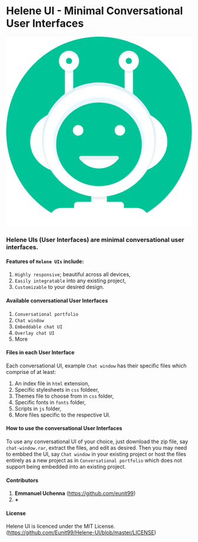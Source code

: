 # **Helene UI - Minimal Conversational User Interfaces**

<img src="img/icon/helene.png" alt="Helene icon" />


### Helene UIs (User Interfaces) are minimal conversational user interfaces.

#### Features of ``Helene UIs`` include:

1. ``Highly responsive``; beautiful across all devices,
2. ``Easily integratable`` into any existing project,
3. ``Customizable`` to your desired design.

#### Available conversational User Interfaces

1. ``Conversational portfolio``
2. ``Chat window``
3. ``Embeddable chat UI``
4. ``Overlay chat UI``
5. More 

#### Files in each User Interface

Each conversational UI, example ``Chat window`` has their specific files which comprise of at least:

1. An index file in ``html`` extension,
2. Specific stylesheets in ``css`` foldeer,
3. Themes file to choose from in ``css`` folder,
4. Specific fonts in ``fonts`` folder,
5. Scripts in ``js`` folder,
6. More files specific to the respective UI.

#### How to use the conversational User Interfaces

To use any conversational UI of your choice, just download the zip file, say ``chat-window.rar``, extract the files, and edit as desired. Then you may need to embbed the UI, say ``Chat window`` in your existing project or host the files entirely as a new project as in ``Conversational portfolio`` which does not support being embedded into an existing project.

#### Contributors

 1. **Emmanuel Uchenna** (https://github.com/eunit99)
 2. **+**

#### License
Helene UI is licenced under the MIT License. (https://github.com/Eunit99/Helene-UI/blob/master/LICENSE)
